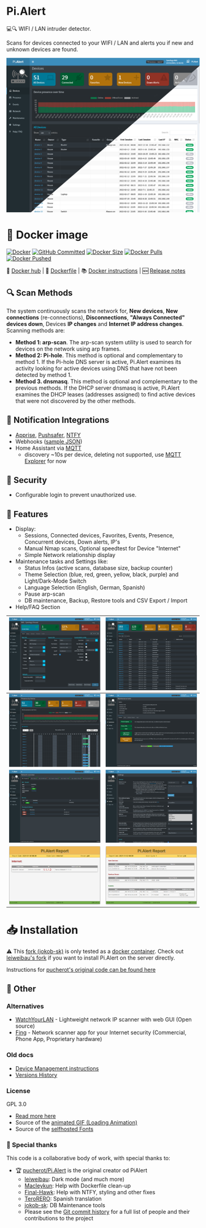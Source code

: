 # Pi.Alert
<!--- --------------------------------------------------------------------- --->

💻🔍 WIFI / LAN intruder detector.

Scans for devices connected to your WIFI / LAN and alerts you if new and unknown devices are found.

![Main screen][main]


# 🐳 Docker image 
[![Docker](https://img.shields.io/github/actions/workflow/status/jokob-sk/Pi.Alert/docker_prod.yml?branch=main&label=Build&logo=GitHub)](https://github.com/jokob-sk/Pi.Alert/actions/workflows/docker_prod.yml)
[![GitHub Committed](https://img.shields.io/github/last-commit/jokob-sk/Pi.Alert?color=40ba12&label=Committed&logo=GitHub&logoColor=fff)](https://github.com/jokob-sk/Pi.Alert)
[![Docker Size](https://img.shields.io/docker/image-size/jokobsk/pi.alert?label=Size&logo=Docker&color=0aa8d2&logoColor=fff)](https://hub.docker.com/r/jokobsk/pi.alert)
[![Docker Pulls](https://img.shields.io/docker/pulls/jokobsk/pi.alert?label=Pulls&logo=docker&color=0aa8d2&logoColor=fff)](https://hub.docker.com/r/jokobsk/pi.alert)
[![Docker Pushed](https://img.shields.io/badge/dynamic/json?color=0aa8d2&logoColor=fff&label=Pushed&query=last_updated&url=https%3A%2F%2Fhub.docker.com%2Fv2%2Frepositories%2Fjokobsk%2Fpi.alert%2F&logo=docker&link=http://left&link=https://hub.docker.com/repository/docker/jokobsk/pi.alert)](https://hub.docker.com/r/jokobsk/pi.alert)

🐳 [Docker hub](https://registry.hub.docker.com/r/jokobsk/pi.alert) | 📄 [Dockerfile](https://github.com/jokob-sk/Pi.Alert/blob/main/Dockerfile) | 📚 [Docker instructions](https://github.com/jokob-sk/Pi.Alert/blob/main//dockerfiles/README.md) | 🆕 [Release notes](https://github.com/jokob-sk/Pi.Alert/issues/138)

## 🔍 Scan Methods
The system continuously scans the network for, **New devices**, **New connections** (re-connections), **Disconnections**, **"Always Connected" devices down**, Devices **IP changes** and **Internet IP address changes**. Scanning methods are:
  - **Method 1: arp-scan**. The arp-scan system utility is used to search
        for devices on the network using arp frames.
  - **Method 2: Pi-hole**. This method is optional and complementary to
        method 1. If the Pi-hole DNS server is active, Pi.Alert examines its
        activity looking for active devices using DNS that have not been
        detected by method 1.
  - **Method 3. dnsmasq**. This method is optional and complementary to the
        previous methods. If the DHCP server dnsmasq is active, Pi.Alert
        examines the DHCP leases (addresses assigned) to find active devices
        that were not discovered by the other methods.


## 🧩 Notification Integrations 
   - [Apprise](https://hub.docker.com/r/caronc/apprise), [Pushsafer](https://www.pushsafer.com/), [NTFY](https://ntfy.sh/)
   - Webhooks ([sample JSON](docs/webhook_json_sample.json))
   - Home Assistant via [MQTT](https://www.home-assistant.io/integrations/mqtt/) 
     - discovery ~10s per device, deleting not supported, use [MQTT Explorer](https://mqtt-explorer.com/) for now


## 🔐 Security

- Configurable login to prevent unauthorized use. 

## 📑 Features   
  - Display:
    - Sessions, Connected devices, Favorites, Events, Presence, Concurrent devices, Down alerts, IP's
    - Manual Nmap scans, Optional speedtest for Device "Internet"
    - Simple Network relationship display
  - Maintenance tasks and Settings like:
    - Status Infos (active scans, database size, backup counter)
    - Theme Selection (blue, red, green, yellow, black, purple) and Light/Dark-Mode Switch
    - Language Selection (English, German, Spanish)    
    - Pause arp-scan
    - DB maintenance, Backup, Restore tools and CSV Export / Import
  - Help/FAQ Section 

  | ![Screen 1][screen1] | ![Screen 2][screen2] | 
  |----------------------|----------------------| 
  | ![Screen 3][screen3] | ![Screen 4][screen4] |
  | ![Screen 5][screen5] | ![Screen 6][screen6] |
  | ![Report 1][report1] | ![Report 2][report2] |
 

# 📥 Installation
<!--- --------------------------------------------------------------------- --->

 ⚠ This [fork (jokob-sk)](https://github.com/jokob-sk/Pi.Alert) is only tested as a [docker container](dockerfiles/README.md). Check out [leiweibau's fork](https://github.com/leiweibau/Pi.Alert/) if you want to install Pi.Alert on the server directly.

Instructions for [pucherot's original code can be found here](https://github.com/pucherot/Pi.Alert/)


## 🔗 Other


<!--- --------------------------------------------------------------------- --->

<!--- --------------------------------------------------------------------- --->
### Alternatives

  - [WatchYourLAN](https://github.com/aceberg/WatchYourLAN) - Lightweight network IP scanner with web GUI (Open source)
  - [Fing](https://www.fing.com/) - Network scanner app for your Internet security (Commercial, Phone App, Proprietary hardware)

### Old docs

  - [Device Management instructions](docs/DEVICE_MANAGEMENT.md)
  - [Versions History](docs/VERSIONS_HISTORY.md)

### License
  GPL 3.0
  - [Read more here](LICENSE.txt)
  - Source of the [animated GIF (Loading Animation)](https://commons.wikimedia.org/wiki/File:Loading_Animation.gif)  
  - Source of the [selfhosted Fonts](https://github.com/adobe-fonts/source-sans)
  
### 🥇 Special thanks 

  This code is a collaborative body of work, with special thanks to: 

   - 🏆 [pucherot/Pi.Alert](https://github.com/pucherot/Pi.Alert) is the original creator od PiAlert
      - [leiweibau](https://github.com/leiweibau/Pi.Alert): Dark mode (and much more)
      - [Macleykun](https://github.com/Macleykun): Help with Dockerfile clean-up
      - [Final-Hawk](https://github.com/Final-Hawk): Help with NTFY, styling and other fixes
      - [TeroRERO](https://github.com/terorero): Spanish translation
      - [jokob-sk](https://github.com/jokob-sk/Pi.Alert): DB Maintenance tools
      - Please see the [Git commit history](https://github.com/jokob-sk/Pi.Alert/commits/main) for a full list of people and their contributions to the project

<!--- --------------------------------------------------------------------- --->
[main]:    ./docs/img/devices_split.png       "Main screen"
[screen1]: ./docs/img/device_details.png      "Screen 1"
[screen2]: ./docs/img/events.png              "Screen 2"
[screen3]: ./docs/img/presence.png            "Screen 3"
[screen4]: ./docs/img/maintenance.png         "Screen 4"
[screen5]: ./docs/img/network.png             "Screen 5"
[screen6]: ./docs/img/settings.png            "Screen 6"
[screen7]: ./docs/img/help_faq.png            "Screen 6"
[report1]: ./docs/img/4_report_1.jpg          "Report sample 1"
[report2]: ./docs/img/4_report_2.jpg          "Report sample 2"
[main_dark]: /docs/img/1_devices_dark.jpg     "Main screen dark"
[maintain_dark]: /docs/img/5_maintain.jpg     "Maintain screen dark"

